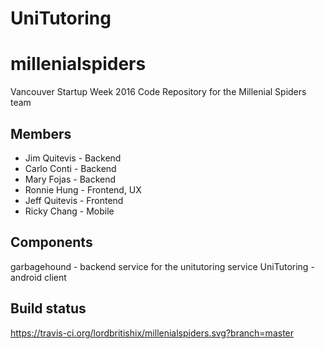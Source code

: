 # UniTutoring

# millenialspiders
Vancouver Startup Week 2016 Code Repository for the Millenial Spiders team

## Members
* Jim Quitevis - Backend
* Carlo Conti - Backend
* Mary Fojas - Backend
* Ronnie Hung - Frontend, UX
* Jeff Quitevis - Frontend
* Ricky Chang - Mobile

## Components
garbagehound - backend service for the unitutoring service
UniTutoring - android client

## Build status
https://travis-ci.org/lordbritishix/millenialspiders.svg?branch=master
